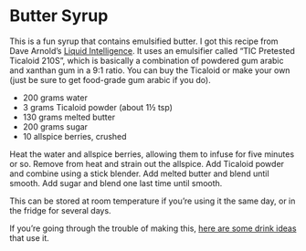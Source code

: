 # Butter Syrup

This is a fun syrup that contains emulsified butter. I got this recipe from Dave Arnold’s [Liquid Intelligence](https://www.amazon.com/Liquid-Intelligence-Science-Perfect-Cocktail/dp/0393089037). It uses an emulsifier called “TIC Pretested Ticaloid 210S”, which is basically a combination of powdered gum arabic and xanthan gum in a 9:1 ratio. You can buy the Ticaloid or make your own (just be sure to get food-grade gum arabic if you do).

* 200 grams water
* 3 grams Ticaloid powder (about 1½ tsp)
* 130 grams melted butter
* 200 grams sugar
* 10 allspice berries, crushed

Heat the water and allspice berries, allowing them to infuse for five minutes or so. Remove from heat and strain out the allspice. Add Ticaloid powder and combine using a stick blender. Add melted butter and blend until smooth. Add sugar and blend one last time until smooth.

This can be stored at room temperature if you’re using it the same day, or in the fridge for several days.

If you’re going through the trouble of making this, [here are some drink ideas](/tags/butter-syrup) that use it.
